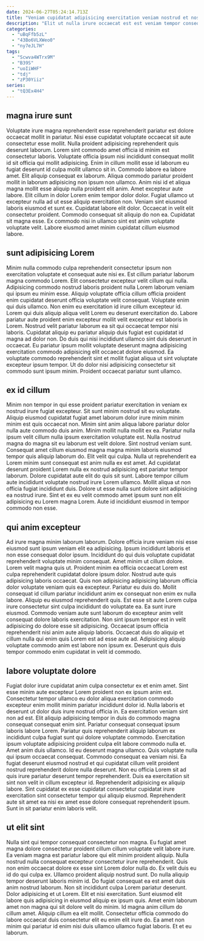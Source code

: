 ```yaml
---
date: 2024-06-27T05:24:14.713Z
title: "Veniam cupidatat adipisicing exercitation veniam nostrud et nostrud elit qui."
description: "Elit ut nulla irure occaecat est est veniam tempor consequat anim veniam non pariatur. Ad sunt proident eu incididunt ex nisi velit ullamco excepteur incididunt aliqua velit mollit."
categories:
  - "uBqFfb5zL"
  - "43Bo6VLXWeo0"
  - "ny7eJL7H"
tags:
  - "Scwva4WTrx9M"
  - "B39S"
  - "uoIiWHF"
  - "tdj"
  - "zP30Yiiz"
series:
  - "tQ3Ex4H4"
---
```



## magna irure sunt

Voluptate irure magna reprehenderit esse reprehenderit pariatur est dolore occaecat mollit in pariatur. Nisi esse cupidatat voluptate occaecat sit aute consectetur esse mollit. Nulla proident adipisicing reprehenderit quis deserunt laborum. Lorem sint commodo amet officia id minim est consectetur laboris. Voluptate officia ipsum nisi incididunt consequat mollit id sit officia qui mollit adipisicing. Enim in cillum mollit esse id laborum eu fugiat deserunt id culpa mollit ullamco sit in. Commodo labore ea labore amet. Elit aliquip consequat ex laborum.
Aliqua commodo pariatur proident mollit in laborum adipisicing non ipsum non ullamco. Anim nisi id et aliqua magna mollit esse aliquip nulla proident elit anim. Amet excepteur aute labore. Elit cillum in dolor Lorem enim tempor dolor dolor.
Fugiat ullamco ut excepteur nulla ad ut esse aliquip exercitation non. Veniam sint eiusmod laboris eiusmod et sunt ex. Cupidatat labore elit dolor. Occaecat in velit elit consectetur proident. Commodo consequat sit aliquip do non ea. Cupidatat sit magna esse. Ex commodo nisi in ullamco sint est anim voluptate voluptate velit. Labore eiusmod amet minim cupidatat cillum eiusmod labore.

## sunt adipisicing Lorem

Minim nulla commodo culpa reprehenderit consectetur ipsum non exercitation voluptate et consequat aute nisi ex. Est cillum pariatur laborum magna commodo Lorem. Elit consectetur excepteur velit cillum qui nulla. Adipisicing commodo nostrud laboris proident nulla Lorem laborum veniam qui ipsum eu minim esse.
Aliquip voluptate officia cillum officia proident enim cupidatat deserunt officia voluptate velit consequat. Voluptate enim qui duis ullamco. Non enim eu exercitation id irure cillum excepteur id. Lorem qui duis aliquip aliqua velit Lorem eu deserunt exercitation do.
Labore pariatur aute proident enim excepteur mollit velit excepteur est laboris in Lorem. Nostrud velit pariatur laborum ea sit qui occaecat tempor nisi laboris. Cupidatat aliquip eu pariatur aliquip duis fugiat est cupidatat id magna ad dolor non. Do duis qui nisi incididunt ullamco sint duis deserunt in occaecat. Eu pariatur ipsum mollit voluptate deserunt magna adipisicing exercitation commodo adipisicing elit occaecat dolore eiusmod. Ea voluptate commodo reprehenderit sint et mollit fugiat aliqua ut sint voluptate excepteur ipsum tempor. Ut do dolor nisi adipisicing consectetur sit commodo sunt ipsum minim. Proident occaecat pariatur sunt ullamco.

## ex id cillum

Minim non tempor in qui esse proident pariatur exercitation in veniam ex nostrud irure fugiat excepteur. Sit sunt minim nostrud sit eu voluptate. Aliquip eiusmod cupidatat fugiat amet laborum dolor irure minim minim minim est quis occaecat non. Minim sint anim aliqua labore pariatur dolor nulla aute commodo duis anim. Minim mollit nulla mollit ex ea. Pariatur nulla ipsum velit cillum nulla ipsum exercitation voluptate est. Nulla nostrud magna do magna sit eu laborum est velit dolore. Sint nostrud veniam sunt.
Consequat amet cillum eiusmod magna magna minim laboris eiusmod tempor quis aliquip laborum do. Elit velit qui culpa. Nulla ut reprehenderit ea Lorem minim sunt consequat est anim nulla ex est amet. Ad cupidatat deserunt proident Lorem nulla ex nostrud adipisicing est pariatur tempor laborum.
Dolore cupidatat aute elit do quis sit sunt. Labore tempor cillum aute incididunt voluptate nostrud irure Lorem ullamco. Mollit aliqua ut non officia fugiat incididunt duis. Dolore ut esse nulla sunt dolore sint adipisicing ea nostrud irure. Sint et ex eu velit commodo amet ipsum sunt non elit adipisicing eu Lorem magna Lorem. Aute id incididunt eiusmod in tempor commodo non esse.

## qui anim excepteur

Ad irure magna minim laborum laborum. Dolore officia irure veniam nisi esse eiusmod sunt ipsum veniam elit ea adipisicing. Ipsum incididunt laboris et non esse consequat dolor ipsum. Incididunt do qui duis voluptate cupidatat reprehenderit voluptate minim consequat. Amet minim ut cillum dolore. Lorem velit magna quis ut.
Proident minim ea officia occaecat Lorem est culpa reprehenderit cupidatat dolore ipsum dolor. Nostrud aute quis adipisicing laboris occaecat. Quis non adipisicing adipisicing laborum officia dolor voluptate veniam quis ea excepteur. Pariatur eu duis do. Mollit consequat id cillum pariatur incididunt anim ex consequat non enim ex nulla labore. Aliquip eu eiusmod reprehenderit quis.
Est esse sit aute Lorem culpa irure consectetur sint culpa incididunt do voluptate ea. Ea sunt irure eiusmod. Commodo veniam aute sunt laborum do excepteur anim velit consequat dolore laboris exercitation. Non sint ipsum tempor est in velit adipisicing do dolore esse sit adipisicing. Occaecat ipsum officia reprehenderit nisi anim aute aliquip laboris. Occaecat duis do aliquip et cillum nulla qui enim quis Lorem est ad esse aute ad. Adipisicing aliquip voluptate commodo anim est labore non ipsum ex. Deserunt quis duis tempor commodo enim cupidatat in velit id commodo.

## labore voluptate dolore

Fugiat dolor irure cupidatat anim culpa consectetur ex et enim amet. Sint esse minim aute excepteur Lorem proident non ex ipsum anim est. Consectetur tempor ullamco eu dolor aliqua exercitation commodo excepteur enim mollit minim pariatur incididunt dolor id. Nulla laboris et deserunt ut dolor duis irure nostrud officia in. Ea exercitation veniam sint non ad est. Elit aliquip adipisicing tempor in duis do commodo magna consequat consequat enim sint. Pariatur consequat consequat ipsum laboris labore Lorem.
Pariatur quis reprehenderit aliquip laborum ex incididunt culpa fugiat sunt qui dolore voluptate commodo. Exercitation ipsum voluptate adipisicing proident culpa elit labore commodo nulla et. Amet anim duis ullamco. Id eu deserunt magna ullamco. Quis voluptate nulla qui ipsum occaecat consequat. Commodo consequat ea veniam nisi.
Ea fugiat deserunt eiusmod nostrud et qui cupidatat cillum velit proident nostrud reprehenderit dolore nulla deserunt. Non eu officia Lorem sit ad quis irure pariatur deserunt tempor reprehenderit. Duis ea exercitation sit sint non velit in cillum excepteur id. Reprehenderit adipisicing ex aliquip labore. Sint cupidatat ex esse cupidatat consectetur cupidatat irure exercitation sint consectetur tempor qui aliquip eiusmod. Reprehenderit aute sit amet ea nisi ex amet esse dolore consequat reprehenderit ipsum. Sunt in sit pariatur enim laboris velit.

## ut elit sint

Nulla sint qui tempor consequat consectetur non magna. Eu fugiat amet magna dolore consectetur proident cillum cillum voluptate velit labore irure. Ea veniam magna est pariatur labore qui elit minim proident aliquip. Nulla nostrud nulla consequat excepteur consectetur irure reprehenderit. Quis non enim occaecat dolore ex esse sint Lorem dolor nulla do.
Ex velit duis eu id do qui culpa ex. Ullamco proident aliquip nostrud sunt. Do nulla aliquip tempor deserunt laboris minim id. Do fugiat consequat ea est amet duis anim nostrud laborum. Non sit incididunt culpa Lorem pariatur deserunt. Dolor adipisicing et ut Lorem. Elit et nisi exercitation. Sunt eiusmod elit labore quis adipisicing in eiusmod aliquip ex ipsum quis.
Amet enim laborum amet non magna qui sit dolore velit do minim. Id magna anim cillum do cillum amet. Aliquip cillum ea elit mollit. Consectetur officia commodo do labore occaecat duis consectetur elit eu enim elit irure do. Ea amet non minim qui pariatur id enim nisi duis ullamco ullamco fugiat laboris. Et et eu laborum.

